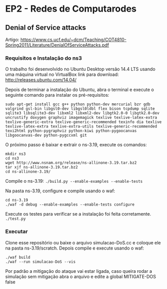 # EP2 - Redes de Computarodes
## Denial of Service attacks
Artigo: https://www.cs.ucf.edu/~dcm/Teaching/COT4810-Spring2011/Literature/DenialOfServiceAttacks.pdf

### Requisitos e Instalação do ns3
O trabalho foi desenvolvido no Ubuntu Desktop versão 14.4 LTS usando uma máquina virtual no VirtualBox
link para download: http://releases.ubuntu.com/14.04/

Depois de terminar a instalação do Ubuntu, abra o terminal e execute o seguinte comando para instalar os pré-requisitos:
```
sudo apt-get install gcc g++ python python-dev mercurial bzr gdb valgrind gsl-bin libgsl0-dev libgsl0ldbl flex bison tcpdump sqlite sqlite3 libsqlite3-dev libxml2 libxml2-dev libgtk2.0-0 libgtk2.0-dev uncrustify doxygen graphviz imagemagick texlive texlive-latex-extra texlive-generic-extra texlive-generic-recommended texinfo dia texlive texlive-latex-extra texlive-extra-utils texlive-generic-recommended texi2html python-pygraphviz python-kiwi python-pygoocanvas libgoocanvas-dev python-pygccxml git
```

O próximo passo é baixar e extrair o ns-3.19, execute os comandos:
```
mkdir ns3
cd ns3
wget http://www.nsnam.org/release/ns-allinone-3.19.tar.bz2
tar xjf ns-allinone-3.19.tar.bz2
cd ns-allinone-3.19/
```

Compile o ns-3.19:
```./build.py --enable-examples --enable-tests```

Na pasta ns-3.19, configure e compile usando o waf:
```
cd ns-3.19
./waf -d debug --enable-examples --enable-tests configure
```

Execute os testes para verificar se a instalação foi feita corretamente.
```./test.py```

### Executar
Clone esse repositório ou baixe o arquivo simulacao-DoS.cc e coloque ele na pasta ns-3.19/scratch. Depois compile e execute usando o waf:
```
./waf build
./waf --run simulacao-DoS --vis
```
Por padrão a mitigação do ataque vai estar ligada, caso queira rodar a simulação sem mitigação abra o arquivo e edite a global MITIGATE-DOS false
